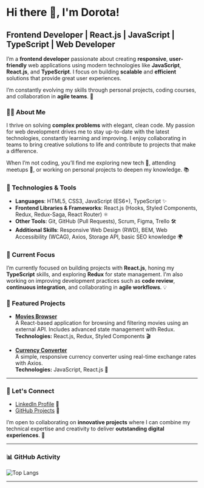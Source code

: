 # Hi there 👋, I'm Dorota! 

## Frontend Developer | React.js | JavaScript | TypeScript | Web Developer

I’m a **frontend developer** passionate about creating **responsive**, **user-friendly** web applications using modern technologies like **JavaScript**, **React.js**, and **TypeScript**. I focus on building **scalable** and **efficient** solutions that provide great user experiences.

I’m constantly evolving my skills through personal projects, coding courses, and collaboration in **agile teams**. 🚀

### 👩‍💻 About Me

I thrive on solving **complex problems** with elegant, clean code. My passion for web development drives me to stay up-to-date with the latest technologies, constantly learning and improving. I enjoy collaborating in teams to bring creative solutions to life and contribute to projects that make a difference. 

When I’m not coding, you’ll find me exploring new tech 🌱, attending meetups 🎤, or working on personal projects to deepen my knowledge. 📚

### 🔧 Technologies & Tools

- **Languages**: HTML5, CSS3, JavaScript (ES6+), TypeScript ✨
- **Frontend Libraries & Frameworks**: React.js (Hooks, Styled Components, Redux, Redux-Saga, React Router) ⚛️
- **Other Tools**: Git, GitHub (Pull Requests), Scrum, Figma, Trello 🛠️
- **Additional Skills**: Responsive Web Design (RWD), BEM, Web Accessibility (WCAG), Axios, Storage API, basic SEO knowledge 🌍

### 🌱 Current Focus

I’m currently focused on building projects with **React.js**, honing my **TypeScript** skills, and exploring **Redux** for state management. I'm also working on improving development practices such as **code review**, **continuous integration**, and collaborating in **agile workflows**. 💡

### 🌟 Featured Projects

- [**Movies Browser**](https://github.com/Dor-Ka/movies-browser)  
  A React-based application for browsing and filtering movies using an external API. Includes advanced state management with Redux.  
  **Technologies:** React.js, Redux, Styled Components 🎬  

- [**Currency Converter**](https://github.com/Dor-Ka/currency-converter)  
  A simple, responsive currency converter using real-time exchange rates with Axios.  
  **Technologies:** JavaScript, React.js 💱

---

### 🚀 Let's Connect

- [LinkedIn Profile](https://www.linkedin.com/in/d-karpinska/) 💬
- [GitHub Projects](https://github.com/Dor-Ka?tab=repositories) 🌟
<!-- 
- [My Portfolio](link-to-portfolio) 🌍 
-->

I’m open to collaborating on **innovative projects** where I can combine my technical expertise and creativity to deliver **outstanding digital experiences**. 🚀

---

<!-- 
### 📈 GitHub Stats

![Dorota's GitHub Stats](https://github-readme-stats.vercel.app/api?username=Dor-Ka&show_icons=true&count_private=true&hide=prs&hide_title=true)

--- 
-->

### 📊 GitHub Activity

![Top Langs](https://github-readme-stats.vercel.app/api/top-langs/?username=Dor-Ka&layout=compact&theme=radical)

---

<!--
### ✨ Fun Fact

I’m always trying to **code** like the [**little rocket emoji** 🚀](https://emojipedia.org/rocket/) and love building **amazing things**!
-->
